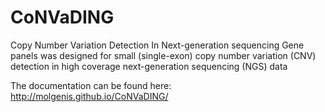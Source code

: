 # CoNVaDING
Copy Number Variation Detection In Next-generation sequencing Gene panels was designed for small (single-exon) copy number variation (CNV) detection in high coverage next-generation sequencing (NGS) data

The documentation can be found here:
http://molgenis.github.io/CoNVaDING/
